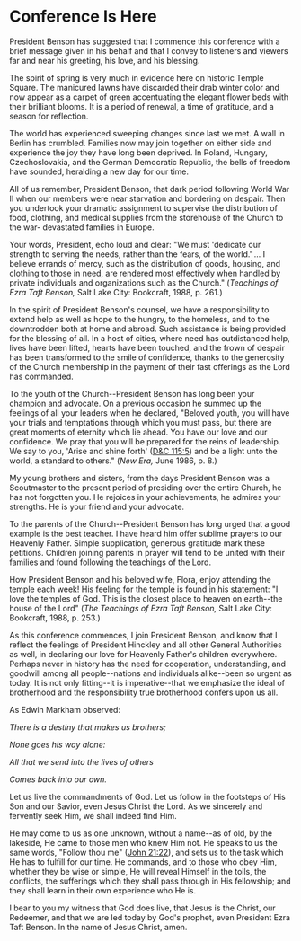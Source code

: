 # Conference Is Here

President Benson has suggested that I commence this conference with a brief
message given in his behalf and that I convey to listeners and viewers far and
near his greeting, his love, and his blessing.

The spirit of spring is very much in evidence here on historic Temple Square.
The manicured lawns have discarded their drab winter color and now appear as a
carpet of green accentuating the elegant flower beds with their brilliant
blooms. It is a period of renewal, a time of gratitude, and a season for
reflection.

The world has experienced sweeping changes since last we met. A wall in Berlin
has crumbled. Families now may join together on either side and experience the
joy they have long been deprived. In Poland, Hungary, Czechoslovakia, and the
German Democratic Republic, the bells of freedom have sounded, heralding a new
day for our time.

All of us remember, President Benson, that dark period following World War II
when our members were near starvation and bordering on despair. Then you
undertook your dramatic assignment to supervise the distribution of food,
clothing, and medical supplies from the storehouse of the Church to the war-
devastated families in Europe.

Your words, President, echo loud and clear: "We must 'dedicate our strength to
serving the needs, rather than the fears, of the world.' ... I believe errands
of mercy, such as the distribution of goods, housing, and clothing to those in
need, are rendered most effectively when handled by private individuals and
organizations such as the Church." (_Teachings of Ezra Taft Benson,_ Salt Lake
City: Bookcraft, 1988, p. 261.)

In the spirit of President Benson's counsel, we have a responsibility to
extend help as well as hope to the hungry, to the homeless, and to the
downtrodden both at home and abroad. Such assistance is being provided for the
blessing of all. In a host of cities, where need has outdistanced help, lives
have been lifted, hearts have been touched, and the frown of despair has been
transformed to the smile of confidence, thanks to the generosity of the Church
membership in the payment of their fast offerings as the Lord has commanded.

To the youth of the Church--President Benson has long been your champion and
advocate. On a previous occasion he summed up the feelings of all your leaders
when he declared, "Beloved youth, you will have your trials and temptations
through which you must pass, but there are great moments of eternity which lie
ahead. You have our love and our confidence. We pray that you will be prepared
for the reins of leadership. We say to you, 'Arise and shine forth' ([D&amp;C
115:5](https://www.lds.org/scriptures/dc-testament/dc/115.5?lang=eng#4)) and
be a light unto the world, a standard to others." (_New Era,_ June 1986, p.
8.)

My young brothers and sisters, from the days President Benson was a
Scoutmaster to the present period of presiding over the entire Church, he has
not forgotten you. He rejoices in your achievements, he admires your
strengths. He is your friend and your advocate.

To the parents of the Church--President Benson has long urged that a good
example is the best teacher. I have heard him offer sublime prayers to our
Heavenly Father. Simple supplication, generous gratitude mark these petitions.
Children joining parents in prayer will tend to be united with their families
and found following the teachings of the Lord.

How President Benson and his beloved wife, Flora, enjoy attending the temple
each week! His feeling for the temple is found in his statement: "I love the
temples of God. This is the closest place to heaven on earth--the house of the
Lord" (_The Teachings of Ezra Taft Benson,_ Salt Lake City: Bookcraft, 1988,
p. 253.)

As this conference commences, I join President Benson, and know that I reflect
the feelings of President Hinckley and all other General Authorities as well,
in declaring our love for Heavenly Father's children everywhere. Perhaps never
in history has the need for cooperation, understanding, and goodwill among all
people--nations and individuals alike--been so urgent as today. It is not only
fitting--it is imperative--that we emphasize the ideal of brotherhood and the
responsibility true brotherhood confers upon us all.

As Edwin Markham observed:

_There is a destiny that makes us brothers;_

_None goes his way alone:_

_All that we send into the lives of others_

_Comes back into our own._

Let us live the commandments of God. Let us follow in the footsteps of His Son
and our Savior, even Jesus Christ the Lord. As we sincerely and fervently seek
Him, we shall indeed find Him.

He may come to us as one unknown, without a name--as of old, by the lakeside,
He came to those men who knew Him not. He speaks to us the same words, "Follow
thou me" ([John
21:22](https://www.lds.org/scriptures/nt/john/21.22?lang=eng#21)), and sets us
to the task which He has to fulfill for our time. He commands, and to those
who obey Him, whether they be wise or simple, He will reveal Himself in the
toils, the conflicts, the sufferings which they shall pass through in His
fellowship; and they shall learn in their own experience who He is.

I bear to you my witness that God does live, that Jesus is the Christ, our
Redeemer, and that we are led today by God's prophet, even President Ezra Taft
Benson. In the name of Jesus Christ, amen.

